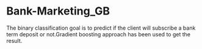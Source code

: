 # Bank-Marketing_GB
The binary classification goal is to predict if the client will subscribe a bank term deposit or not.Gradient boosting approach has been used to get the result.
